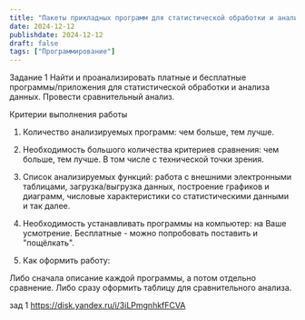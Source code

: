 ```yaml
---
title: "Пакеты прикладных программ для статистической обработки и анализа данных"
date: 2024-12-12
publishdate: 2024-12-12
draft: false
tags: ["Программирование"]
---
```


Задание 1
Найти и проанализировать платные и бесплатные программы/приложения для статистической обработки и анализа данных. Провести сравнительный анализ.



Критерии выполнения работы
1. Количество анализируемых программ: чем больше, тем лучше.

2. Необходимость большого количества критериев сравнения: чем больше, тем лучше. В том числе с технической точки зрения.

3. Список анализируемых функций: работа с внешними электронными таблицами, загрузка/выгрузка данных, построение графиков и диаграмм, числовые характеристики со статистическими данными и так далее.

4. Необходимость устанавливать программы на компьютер: на Ваше усмотрение. Бесплатные - можно попробовать поставить и "пощёлкать".

5. Как оформить работу: 

Либо сначала описание каждой программы, а потом отдельно сравнение. 
Либо сразу оформить таблицу для сравнительного анализа.

зад 1 https://disk.yandex.ru/i/3iLPmgnhkfFCVA
